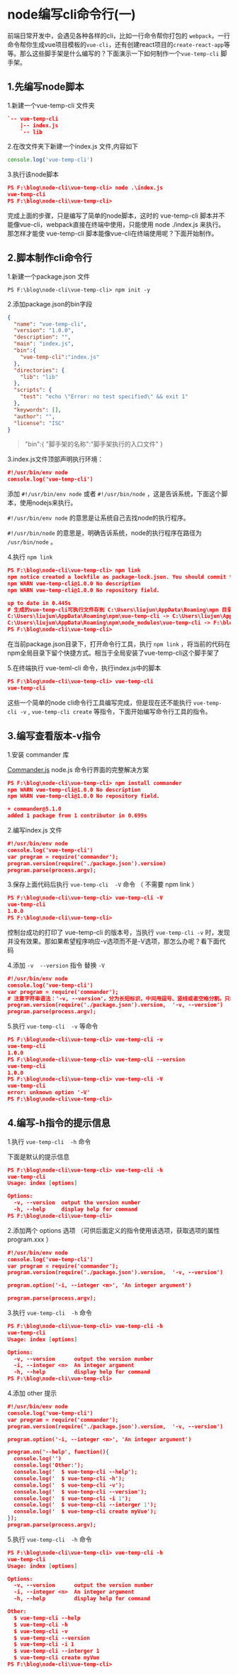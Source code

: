 # node编写cli命令行(一)

前端日常开发中，会遇见各种各样的cli，比如一行命令帮你打包的 `webpack`，一行命令帮你生成vue项目模板的`vue-cli`，还有创建react项目的`create-react-app`等等。那么这些脚手架是什么编写的？下面演示一下如何制作一个`vue-temp-cli` 脚手架。

## 1.先编写node脚本

1.新建一个vue-temp-cli 文件夹

```json
`-- vue-temp-cli
    |-- index.js
    `-- lib
```

2.在改文件夹下新建一个index.js 文件,内容如下

```js
console.log('vue-temp-cli')
```

3.执行该node脚本

```json
PS F:\blog\node-cli\vue-temp-cli> node .\index.js
vue-temp-cli
PS F:\blog\node-cli\vue-temp-cli> 
```

完成上面的步骤，只是编写了简单的node脚本，这时的 vue-temp-cli 脚本并不能像vue-cli，webpack直接在终端中使用，只能使用 node ./index.js 来执行。 那怎样才能使 vue-temp-cli 脚本能像vue-cli在终端使用呢？下面开始制作。

## 2.脚本制作cli命令行

1.新建一个package.json 文件

```
PS F:\blog\node-cli\vue-temp-cli> npm init -y
```



2.添加package.json的bin字段

```json
{
  "name": "vue-temp-cli",
  "version": "1.0.0",
  "description": "",
  "main": "index.js",
  "bin":{
    "vue-temp-cli":"index.js"
  },
  "directories": {
    "lib": "lib"
  },
  "scripts": {
    "test": "echo \"Error: no test specified\" && exit 1"
  },
  "keywords": [],
  "author": "",
  "license": "ISC"
}

```

> "bin":{
>     "脚手架的名称":"脚手架执行的入口文件"
>   }

3.index.js文件顶部声明执行环境：

```json
#!/usr/bin/env node
console.log('vue-temp-cli')
```



添加 `#!/usr/bin/env node` 或者 `#!/usr/bin/node` ，这是告诉系统，下面这个脚本，使用nodejs来执行。

`#!/usr/bin/env node` 的意思是让系统自己去找node的执行程序。

`#!/usr/bin/node` 的意思是，明确告诉系统，node的执行程序在路径为 `/usr/bin/node` 。



4.执行 `npm link` 

```json
PS F:\blog\node-cli\vue-temp-cli> npm link
npm notice created a lockfile as package-lock.json. You should commit this file.
npm WARN vue-temp-cli@1.0.0 No description
npm WARN vue-temp-cli@1.0.0 No repository field.

up to date in 0.445s
# 生成的vue-temp-cli可执行文件存到 C:\Users\liujun\AppData\Roaming\npm 目录下
C:\Users\liujun\AppData\Roaming\npm\vue-temp-cli -> C:\Users\liujun\AppData\Roaming\npm\node_modules\vue-temp-cli\index.js
C:\Users\liujun\AppData\Roaming\npm\node_modules\vue-temp-cli -> F:\blog\node-cli\vue-temp-cli
PS F:\blog\node-cli\vue-temp-cli>  
```

在当前package.json目录下，打开命令行工具，执行 `npm link` ，将当前的代码在npm全局目录下留个快捷方式。相当于全局安装了vue-temp-cli这个脚手架了



5.在终端执行 vue-teml-cli 命令，执行index.js中的脚本

```json
PS F:\blog\node-cli\vue-temp-cli> vue-temp-cli
vue-temp-cli
```

这些一个简单的node cli命令行工具编写完成，但是现在还不能执行 `vue-temp-cli -v`  , `vue-temp-cli create` 等指令，下面开始编写命令行工具的指令。



## 3.编写查看版本-v指令

1.安装 commander 库

[Commander.js](https://github.com/tj/commander.js) node.js 命令行界面的完整解决方案

```json
PS F:\blog\node-cli\vue-temp-cli> npm install commander
npm WARN vue-temp-cli@1.0.0 No description
npm WARN vue-temp-cli@1.0.0 No repository field.

+ commander@5.1.0
added 1 package from 1 contributor in 0.699s
```

2.编写index.js 文件

```json
#!/usr/bin/env node
console.log('vue-temp-cli')
var program = require('commander');
program.version(require('./package.json').version)
program.parse(process.argv);
```



3.保存上面代码后执行 `vue-temp-cli  -V` 命令 （ 不需要 npm link ）

```json
PS F:\blog\node-cli\vue-temp-cli> vue-temp-cli -V
vue-temp-cli
1.0.0
PS F:\blog\node-cli\vue-temp-cli> 
```

控制台成功的打印了 vue-temp-cli  的版本号，当执行 `vue-temp-cli -v` 时，发现并没有效果。那如果希望程序响应-v选项而不是-V选项，那怎么办呢？看下面代码



4.添加 `-v  --version` 指令 替换 `-V`

```json
#!/usr/bin/env node
console.log('vue-temp-cli')
var program = require('commander');
# 注意字符串语法：'-v, --version'，分为长短标识，中间用逗号、竖线或者空格分割。只能有长短标识
program.version(require('./package.json').version,  '-v, --version')
program.parse(process.argv);
```



5.执行 `vue-temp-cli  -v` 等命令

```json
PS F:\blog\node-cli\vue-temp-cli> vue-temp-cli -v       
vue-temp-cli
1.0.0
PS F:\blog\node-cli\vue-temp-cli> vue-temp-cli --version
vue-temp-cli
1.0.0
PS F:\blog\node-cli\vue-temp-cli> vue-temp-cli -V       
vue-temp-cli
error: unknown option '-V'
PS F:\blog\node-cli\vue-temp-cli> 
```



## 4.编写-h指令的提示信息

1.执行 `vue-temp-cli  -h` 命令

下面是默认的提示信息

```json
PS F:\blog\node-cli\vue-temp-cli> vue-temp-cli -h
vue-temp-cli
Usage: index [options]

Options:
  -v, --version  output the version number
  -h, --help     display help for command
PS F:\blog\node-cli\vue-temp-cli>
```



2.添加两个 options 选项 （可供后面定义的指令使用该选项，获取选项的属性 program.xxx ）

```json
#!/usr/bin/env node
console.log('vue-temp-cli')
var program = require('commander');
program.version(require('./package.json').version,  '-v, --version')

program.option('-i, --integer <n>', 'An integer argument')

program.parse(process.argv);
```



3.执行 `vue-temp-cli  -h` 命令

```json
PS F:\blog\node-cli\vue-temp-cli> vue-temp-cli -h  
vue-temp-cli
Usage: index [options]

Options:
  -v, --version      output the version number
  -i, --integer <n>  An integer argument
  -h, --help         display help for command
PS F:\blog\node-cli\vue-temp-cli>
```



4.添加 other 提示

```json
#!/usr/bin/env node
console.log('vue-temp-cli')
var program = require('commander');
program.version(require('./package.json').version,  '-v, --version')

program.option('-i, --integer <n>', 'An integer argument')

program.on('--help', function(){
  console.log('')
  console.log('Other:');
  console.log('  $ vue-temp-cli --help');
  console.log('  $ vue-temp-cli -h');
  console.log('  $ vue-temp-cli -v');
  console.log('  $ vue-temp-cli --version');
  console.log('  $ vue-temp-cli -i 1');
  console.log('  $ vue-temp-cli --interger 1');
  console.log('  $ vue-temp-cli create myVue');
});
program.parse(process.argv);
```



5.执行 `vue-temp-cli  -h` 命令

```json
PS F:\blog\node-cli\vue-temp-cli> vue-temp-cli -h
vue-temp-cli
Usage: index [options]

Options:
  -v, --version      output the version number
  -i, --integer <n>  An integer argument
  -h, --help         display help for command

Other:
  $ vue-temp-cli --help
  $ vue-temp-cli -h
  $ vue-temp-cli -v
  $ vue-temp-cli --version
  $ vue-temp-cli -i 1
  $ vue-temp-cli --interger 1
  $ vue-temp-cli create myVue
PS F:\blog\node-cli\vue-temp-cli>
```













